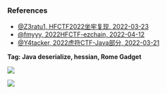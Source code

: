 ### References

- [@Z3ratu1, HFCTF2022坐牢复现, 2022-03-23](https://blog.z3ratu1.cn/HFCTF2022%E5%9D%90%E7%89%A2%E5%A4%8D%E7%8E%B0.html)
- [@fmyyy, 2022HFCTF-ezchain, 2022-04-12](https://fmyyy1.github.io/2022/04/12/2022HFCTF_ezchain/)
- [@Y4tacker, 2022虎符CTF-Java部分, 2022-03-21](https://y4tacker.github.io/2022/03/21/year/2022/3/2022%E8%99%8E%E7%AC%A6CTF-Java%E9%83%A8%E5%88%86/)

**Tag: Java deserialize, hessian, Rome Gadget**

![](https://imgur.com/aeZJc4d)

![](https://imgur.com/9GlK63x)